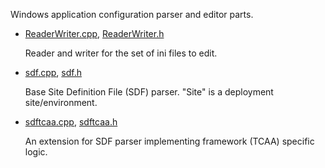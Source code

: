 Windows application configuration parser and editor parts.

- [ReaderWriter.cpp](ReaderWriter.cpp), [ReaderWriter.h](ReaderWriter.h)

  Reader and writer for the set of ini files to edit.
  
- [sdf.cpp](sdf.cpp), [sdf.h](sdf.h)

  Base Site Definition File (SDF) parser. "Site" is a deployment site/environment.
  
- [sdftcaa.cpp](sdftcaa.cpp), [sdftcaa.h](sdftcaa.h)

  An extension for SDF parser implementing framework (TCAA) specific logic.
